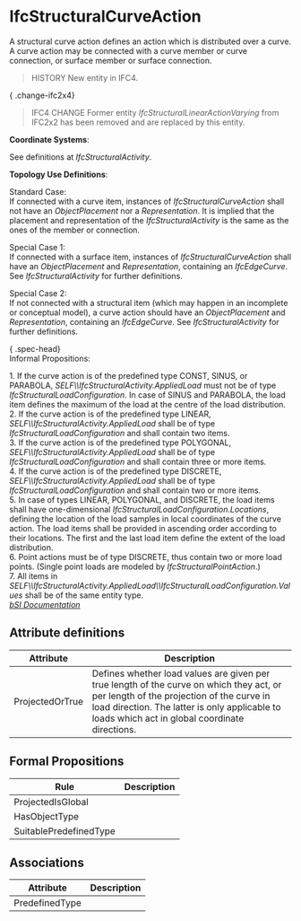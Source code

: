 IfcStructuralCurveAction
========================
A structural curve action defines an action which is distributed over a curve.
A curve action may be connected with a curve member or curve connection, or
surface member or surface connection.  
  
> HISTORY  New entity in IFC4.  
  
{ .change-ifc2x4}  
> IFC4 CHANGE  Former entity _IfcStructuralLinearActionVarying_ from IFC2x2
> has been removed and are replaced by this entity.  
  
****Coordinate Systems****:  
  
See definitions at _IfcStructuralActivity_.  
  
****Topology Use Definitions****:  
  
Standard Case:  
If connected with a curve item, instances of _IfcStructuralCurveAction_ shall
not have an _ObjectPlacement_ nor a _Representation_. It is implied that the
placement and representation of the _IfcStructuralActivity_ is the same as the
ones of the member or connection.  
  
Special Case 1:  
If connected with a surface item, instances of _IfcStructuralCurveAction_
shall have an _ObjectPlacement_ and _Representation_, containing an
_IfcEdgeCurve_. See _IfcStructuralActivity_ for further definitions.  
  
Special Case 2:  
If not connected with a structural item (which may happen in an incomplete or
conceptual model), a curve action should have an _ObjectPlacement_ and
_Representation_, containing an _IfcEdgeCurve_. See _IfcStructuralActivity_
for further definitions.  
  
{ .spec-head}  
Informal Propositions:  
  
1\. If the curve action is of the predefined type CONST, SINUS, or PARABOLA,
_SELF\\\IfcStructuralActivity.AppliedLoad_ must not be of type
_IfcStructuralLoadConfiguration_. In case of SINUS and PARABOLA, the load item
defines the maximum of the load at the centre of the load distribution.  
2\. If the curve action is of the predefined type LINEAR,
_SELF\\\IfcStructuralActivity.AppliedLoad_ shall be of type
_IfcStructuralLoadConfiguration_ and shall contain two items.  
3\. If the curve action is of the predefined type POLYGONAL,
_SELF\\\IfcStructuralActivity.AppliedLoad_ shall be of type
_IfcStructuralLoadConfiguration_ and shall contain three or more items.  
4\. If the curve action is of the predefined type DISCRETE,
_SELF\\\IfcStructuralActivity.AppliedLoad_ shall be of type
_IfcStructuralLoadConfiguration_ and shall contain two or more items.  
5\. In case of types LINEAR, POLYGONAL, and DISCRETE, the load items shall
have one-dimensional _IfcStructuralLoadConfiguration.Locations_, defining the
location of the load samples in local coordinates of the curve action. The
load items shall be provided in ascending order according to their locations.
The first and the last load item define the extent of the load distribution.  
6\. Point actions must be of type DISCRETE, thus contain two or more load
points. (Single point loads are modeled by _IfcStructuralPointAction_.)  
7\. All items in
_SELF\\\IfcStructuralActivity.AppliedLoad\\\IfcStructuralLoadConfiguration.Values_
shall be of the same entity type.  
[ _bSI
Documentation_](https://standards.buildingsmart.org/IFC/DEV/IFC4_2/FINAL/HTML/schema/ifcstructuralanalysisdomain/lexical/ifcstructuralcurveaction.htm)


Attribute definitions
---------------------
| Attribute       | Description                                                                                                                                                                                                                             |
|-----------------|-----------------------------------------------------------------------------------------------------------------------------------------------------------------------------------------------------------------------------------------|
| ProjectedOrTrue | Defines whether load values are given per true length of the curve on which they act, or per length of the projection of the curve in load direction. The latter is only applicable to loads which act in global coordinate directions. |

Formal Propositions
-------------------
| Rule                   | Description   |
|------------------------|---------------|
| ProjectedIsGlobal      |               |
| HasObjectType          |               |
| SuitablePredefinedType |               |

Associations
------------
| Attribute      | Description   |
|----------------|---------------|
| PredefinedType |               |


